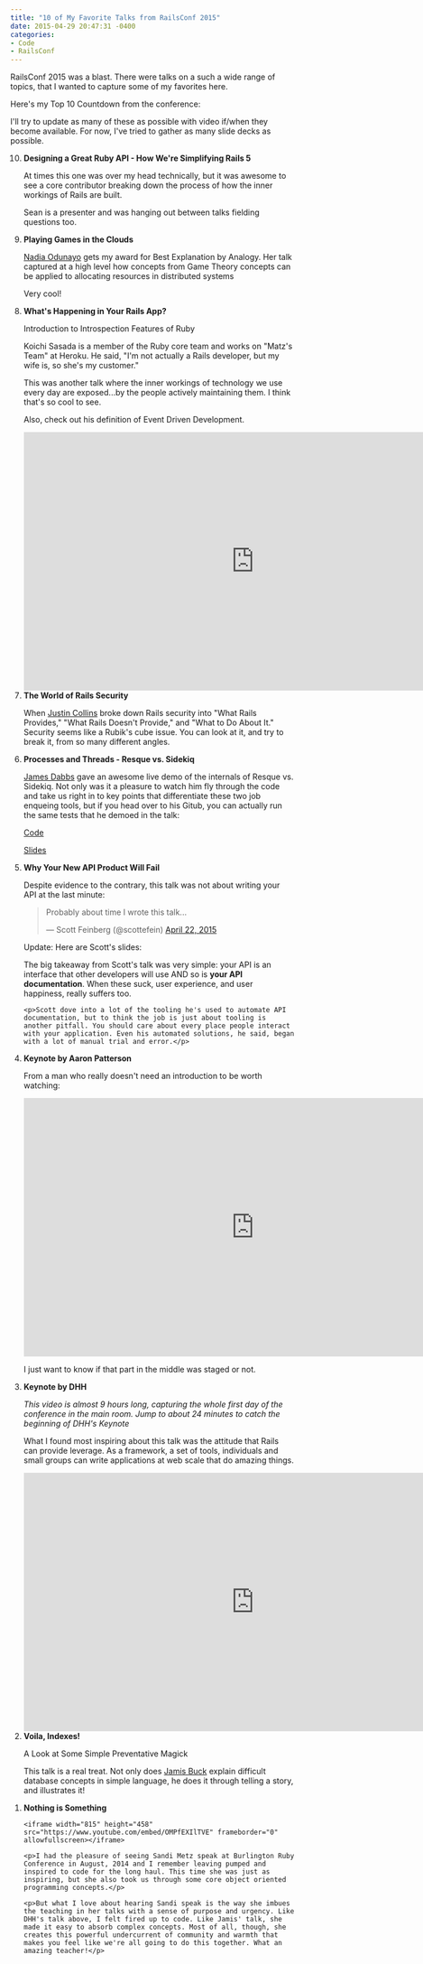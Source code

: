 ```yaml
---
title: "10 of My Favorite Talks from RailsConf 2015"
date: 2015-04-29 20:47:31 -0400
categories: 
- Code
- RailsConf
---
```


RailsConf 2015 was a blast. There were talks on a such a wide range of topics, that I wanted to capture some of my favorites here.

Here's my Top 10 Countdown from the conference:

<!--more-->

I'll try to update as many of these as possible with video if/when they become available. For now, I've tried to gather as many slide decks as possible.

<ol reversed>
  <li>
    <strong>Designing a Great Ruby API - How We're Simplifying Rails 5</strong>
    <p>At times this one was over my head technically, but it was awesome to see a core contributor breaking down the process of how the inner workings of Rails are built.</p>
    <p>Sean is a presenter and was hanging out between talks fielding questions too.</p>
    <script async class="speakerdeck-embed" data-id="2a56dba370414cd1a48d1aa43d8fffab" data-ratio="1.77777777777778" src="//speakerdeck.com/assets/embed.js"></script>
  </li>
  <li>
    <strong>Playing Games in the Clouds</strong>
    <p><a href="https://twitter.com/nodunayo">Nadia Odunayo</a> gets my award for Best Explanation by Analogy. Her talk captured at a high level how concepts from Game Theory concepts can be applied to allocating resources in distributed systems</p>
    <p>Very cool!</p>
    <script async class="speakerdeck-embed" data-id="46080b095191416dbc21ba9e9ec8084e" data-ratio="1.33333333333333" src="//speakerdeck.com/assets/embed.js"></script>
  </li>
  <li>
     <strong>What's Happening in Your Rails App?</strong>
     <p>Introduction to Introspection Features of Ruby</p>
     <p>Koichi Sasada is a member of the Ruby core team and works on "Matz's Team" at Heroku. He said, "I'm not actually a Rails developer, but my wife is, so she's my customer."</p>
     <p>This was another talk where the inner workings of technology we use every day are exposed...by the people actively maintaining them. I think that's so cool to see.</p>
     <p>Also, check out his definition of Event Driven Development.</p>
     <iframe width="815" height="458" src="https://www.youtube.com/embed/4YtBS0tvkjw" frameborder="0" allowfullscreen></iframe>
  </li>
  <li>
    <strong>The World of Rails Security</strong>
    <p>When <a href="https://twitter.com/presidentbeef">Justin Collins</a> broke down Rails security into "What Rails Provides," "What Rails Doesn't Provide," and "What to Do About It." Security seems like a Rubik's cube issue. You can look at it, and try to break it, from so many different angles.</p>
    <script async class="speakerdeck-embed" data-id="05e09bab40404a61a4d6b844109d84f3" data-ratio="1.33333333333333" src="//speakerdeck.com/assets/embed.js"></script>
  </li>
  <li>
    <strong>Processes and Threads - Resque vs. Sidekiq</strong>
    <p><a href="http://jdabbs.com/">James Dabbs</a> gave an awesome live demo of the internals of Resque vs. Sidekiq. Not only was it a pleasure to watch him fly through the code and take us right in to key points that differentiate these two job enqueing tools, but if you head over to his Gitub, you can actually run the same tests that he demoed in the talk:</p>
    <p><a href="https://github.com/jamesdabbs/railsconf-2015">Code</a></p>
    <p><a href="https://github.com/jamesdabbs/railsconf-2015/blob/master/slides.md">Slides</a></p>
  </li>
  <li>
    <strong>Why Your New API Product Will Fail</strong>
    <p>Despite evidence to the contrary, this talk was not about writing your API at the last minute:</p>
    <blockquote class="twitter-tweet" lang="en"><p lang="en" dir="ltr">Probably about time I wrote this talk...</p>&mdash; Scott Feinberg (@scottefein) <a href="https://twitter.com/scottefein/status/590878954568974336">April 22, 2015</a></blockquote>
  <script async src="//platform.twitter.com/widgets.js" charset="utf-8"></script>
    <p>Update: Here are Scott's slides:</p>
    <script async class="speakerdeck-embed" data-id="045b214b36734c1f8d2bd90396059073" data-ratio="1.29456384323641" src="//speakerdeck.com/assets/embed.js"></script>
    <p>The big takeaway from Scott's talk was very simple: your API is an interface that other developers will use AND so is <strong>your API documentation</strong>. When these suck, user experience, and user happiness, really suffers too.</p>

    <p>Scott dove into a lot of the tooling he's used to automate API documentation, but to think the job is just about tooling is another pitfall. You should care about every place people interact with your application. Even his automated solutions, he said, began with a lot of manual trial and error.</p>
  </li>
  <li>
    <strong>Keynote by Aaron Patterson</strong>
    <p>From a man who really doesn't need an introduction to be worth watching:</p>
    <iframe width="815" height="458" src="https://www.youtube.com/embed/B3gYklsN9uc" frameborder="0" allowfullscreen></iframe>
    <p>I just want to know if that part in the middle was staged or not.</p>
  </li>
  <li>
    <strong>Keynote by DHH</strong>
    <p><em>This video is almost 9 hours long, capturing the whole first day of the conference in the main room. Jump to about 24 minutes to catch the beginning of DHH's Keynote</em></p>
    <p>What I found most inspiring about this talk was the attitude that Rails can provide leverage. As a framework, a set of tools, individuals and small groups can write applications at web scale that do amazing things.</p>
    <iframe width="815" height="458" src="https://www.youtube.com/embed/oMlX9i9Icno" frameborder="0" allowfullscreen></iframe>
  </li>
  <li>
    <strong>Voila, Indexes!</strong>
    <p>A Look at Some Simple Preventative Magick</p>
    <p>This talk is a real treat. Not only does <a href="https://twitter.com/jamis">Jamis Buck</a> explain difficult database concepts in simple language, he does it through telling a story, and illustrates it!</p>
    <script async class="speakerdeck-embed" data-id="3b907bc997094b91ac9d578c41df8ce7" data-ratio="1.33333333333333" src="//speakerdeck.com/assets/embed.js"></script>
  </li>
  <li>
    <strong>Nothing is Something</strong>

    <iframe width="815" height="458" src="https://www.youtube.com/embed/OMPfEXIlTVE" frameborder="0" allowfullscreen></iframe>

    <p>I had the pleasure of seeing Sandi Metz speak at Burlington Ruby Conference in August, 2014 and I remember leaving pumped and inspired to code for the long haul. This time she was just as inspiring, but she also took us through some core object oriented programming concepts.</p>

    <p>But what I love about hearing Sandi speak is the way she imbues the teaching in her talks with a sense of purpose and urgency. Like DHH's talk above, I felt fired up to code. Like Jamis' talk, she made it easy to absorb complex concepts. Most of all, though, she creates this powerful undercurrent of community and warmth that makes you feel like we're all going to do this together. What an amazing teacher!</p>
  </li>
</ol>








